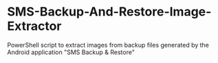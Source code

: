 # SMS-Backup-And-Restore-Image-Extractor
PowerShell script to extract images from backup files generated by the Android application "SMS Backup &amp; Restore"
